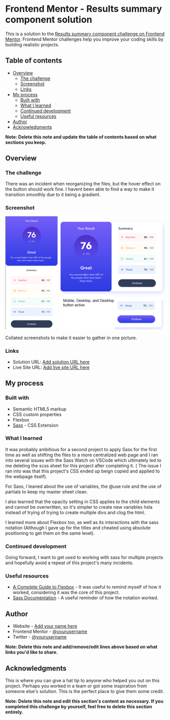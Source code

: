 # Frontend Mentor - Results summary component solution

This is a solution to the [Results summary component challenge on Frontend Mentor](https://www.frontendmentor.io/challenges/results-summary-component-CE_K6s0maV). Frontend Mentor challenges help you improve your coding skills by building realistic projects. 

## Table of contents

- [Overview](#overview)
  - [The challenge](#the-challenge)
  - [Screenshot](#screenshot)
  - [Links](#links)
- [My process](#my-process)
  - [Built with](#built-with)
  - [What I learned](#what-i-learned)
  - [Continued development](#continued-development)
  - [Useful resources](#useful-resources)
- [Author](#author)
- [Acknowledgments](#acknowledgments)

**Note: Delete this note and update the table of contents based on what sections you keep.**

## Overview

### The challenge

There was an incident when reorganizing the files, but the hover effect on the button should work fine. I havent been able to find a way to make it transition smoothly due to it being a gradient.

### Screenshot

![](../assets/images/Image%20Montage.png)

Collated screenshots to make it easier to gather in one picture.

### Links

- Solution URL: [Add solution URL here](https://your-solution-url.com)
- Live Site URL: [Add live site URL here](https://your-live-site-url.com)

## My process

### Built with

- Semantic HTML5 markup
- CSS custom properties
- Flexbox
- [Sass](https://sass-lang.com/) - CSS Extension

### What I learned

It was probably ambitious for a second project to apply Sass for the first time as well as shifting the files to a more centralized web page and I ran into several issues with the Sass Watch on VSCode which ultimately led to me deleting the scss sheet for this project after completing it. ( The issue I ran into was that this project's CSS ended up beign copied and applied to the webpage itself).

For Sass, I leaned about the use of variables, the @use rule and the use of partials to keep my master sheet clean.

I also learned that the opacity setting in CSS applies to the child elements and cannot be overwritten, so it's simpler to create new variables hsla instead of trying of trying to create multiple divs and clog the html.

I learned more about Flexbox too, as well as its interactions with the sass notation (Although I gave up for the titles and cheated using absolute positioning to get them on the same level).

### Continued development

Going forward, I want to get used to working with sass for multiple projects and hopefully avoid a repeat of this project's many incidents.


### Useful resources

- [A Complete Guide to Flexbox](https://css-tricks.com/snippets/css/a-guide-to-flexbox/) - It was useful to remind myself of how it worked, considering it was the core of this project.
- [Sass Documentation](https://sass-lang.com/documentation/) - A useful reminder of how the notation worked.

## Author

- Website - [Add your name here](https://www.your-site.com)
- Frontend Mentor - [@yourusername](https://www.frontendmentor.io/profile/yourusername)
- Twitter - [@yourusername](https://www.twitter.com/yourusername)

**Note: Delete this note and add/remove/edit lines above based on what links you'd like to share.**

## Acknowledgments

This is where you can give a hat tip to anyone who helped you out on this project. Perhaps you worked in a team or got some inspiration from someone else's solution. This is the perfect place to give them some credit.

**Note: Delete this note and edit this section's content as necessary. If you completed this challenge by yourself, feel free to delete this section entirely.**

